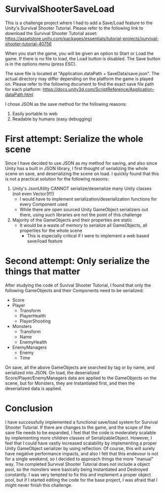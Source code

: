 # SurvivalShooterSaveLoad
This is a challenge project where I had to add a Save/Load feature to the Unity's Survival Shooter Tutorial.
Please refer to the following link to download the Survival Shooter Tutorial asset:
https://assetstore.unity.com/packages/essentials/tutorial-projects/survival-shooter-tutorial-40756

When you start the game, you will be given an option to Start or Load the game. If there is no file to load, the Load button is disabled.
The Save button is in the options menu (press ESC).

The save file is located at "Application.dataPath + SaveData/save.json". The actual directory may differ depending on the platform the game is played on.
Please refer to the following document to find the exact save file path for each platform:
https://docs.unity3d.com/ScriptReference/Application-dataPath.html

I chose JSON as the save method for the following reasons:
1. Easily portable to web
2. Readable by humans (easy debugging)

# First attempt: Serialize the whole scene
Since I have decided to use JSON as my method for saving, and also since Unity has a built in JSON library, I first thought of serializing the whole scene on save, and deserializing the scene on load.
I quickly found that this is not a practical solution for the following reasons:
1. Unity's JsonUtility CANNOT serialize/deserialize many Unity classes (not even Vector3!!!)
   - I would have to implement serialization/deserialization functions for every Component used
   - While there are open sourced Unity GameObject serializers out there, using such libraries are not the point of this challenge 
2. Majority of the GameObjects and their properties are static
   - It would be a waste of memory to serialize all GameObjects, all properties for the whole scene
     - This is especially critical if I were to implement a web based save/load feature

# Second attempt: Only serialize the things that matter
After studying the code of Suvival Shooter Tutorial, I found that only the following GameObjects and their Components need to be serialized:
- Score
- Player
  - Transform
  - PlayerHealth
  - PlayerShooting
- Monsters
  - Transform
  - Name
  - EnemyHealth
- EnemyManagers
  - Enemy
  - Time

On save, all the above GameObjects are searched by tag or by name, and serialized into JSON.
On load, the deserialized Score/Player/EnemyManagers data are applied to the GameObjects on the scene, but for Monsters, they are Instantiated first, and then the deserialized data is applied.

# Conclusion
I have successfully implemented a functional save/load system for Survival Shooter Tutorial.
If there are changes to the game, and the scope of the save file needs to be expanded, I feel that the code is moderately scalable by implementing more children classes of SerializableObject.
However, I feel that I could have vastly increased scalability by implementing a proper Unity GameObject serializer by using reflection. Of course, this will surely have negative performance impacts, and also I felt that this endevour is not for a single weekend, so I decided to approach things the more "manual" way.
The completed Survival Shooter Tutorial does not include a object pool, so the monsters were basically being Instantiated and Destroyed constantly. I was very tempted to fix this and implement a proper object pool, but if I started editing the code for the base project, I was afraid that I might never finish this challenge.
